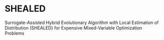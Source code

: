 # SHEALED
Surrogate-Assisted Hybrid Evolutionary Algorithm with Local Estimation of Distribution (SHEALED) for Expensive Mixed-Variable Optimization Problems
